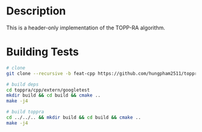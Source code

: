 # Description

This is a header-only implementation of the TOPP-RA algorithm.

# Building Tests

```sh
# clone
git clone --recursive -b feat-cpp https://github.com/hungpham2511/toppra

# build deps
cd toppra/cpp/extern/googletest
mkdir build && cd build && cmake .. 
make -j4

# build toppra
cd ../../.. && mkdir build && cd build && cmake ..
make -j4
```

